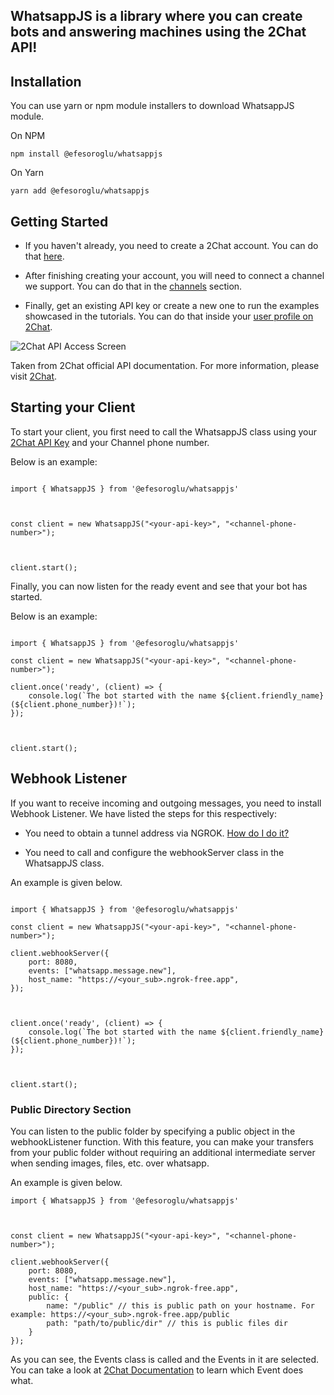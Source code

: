 
  

## WhatsappJS is a library where you can create bots and answering machines using the 2Chat API!

  

## Installation

You can use yarn or npm module installers to download WhatsappJS module.

  

On NPM

```npm install @efesoroglu/whatsappjs```

  

On Yarn

```yarn add @efesoroglu/whatsappjs```

  

## Getting Started

  

- If you haven't already, you need to create a 2Chat account. You can do that [here](https://app.2chat.io/signup/).

- After finishing creating your account, you will need to connect a channel we support. You can do that in the [channels](https://app.2chat.io/channels) section.

- Finally, get an existing API key or create a new one to run the examples showcased in the tutorials. You can do that inside your [user profile on 2Chat](https://app.2chat.io/user).

![2Chat API Access Screen](https://developers.2chat.co/assets/images/2chat-api-access-faae4b2d9606aefc33b8d5ad5247956c.png)

  

Taken from 2Chat official API documentation. For more information, please visit [2Chat](https://2chat.co/).

  

## Starting your Client

  

To start your client, you first need to call the WhatsappJS class using your [2Chat API Key](https://app.2chat.io/) and your Channel phone number.

  

Below is an example:

  

```

import { WhatsappJS } from '@efesoroglu/whatsappjs'

  

const client = new WhatsappJS("<your-api-key>", "<channel-phone-number>");

  

client.start();

```

  

Finally, you can now listen for the ready event and see that your bot has started.

  

Below is an example:

  

```

import { WhatsappJS } from '@efesoroglu/whatsappjs'

const client = new WhatsappJS("<your-api-key>", "<channel-phone-number>");

client.once('ready', (client) => {
	console.log(`The bot started with the name ${client.friendly_name} (${client.phone_number})!`);
});

  

client.start();

```

  

## Webhook Listener

  

If you want to receive incoming and outgoing messages, you need to install Webhook Listener. We have listed the steps for this respectively:

  

- You need to obtain a tunnel address via NGROK. [How do I do it?](https://ngrok.com/)

- You need to call and configure the webhookServer class in the WhatsappJS class. 

An example is given below.

```

import { WhatsappJS } from '@efesoroglu/whatsappjs'

const client = new WhatsappJS("<your-api-key>", "<channel-phone-number>");

client.webhookServer({
	port: 8080,
	events: ["whatsapp.message.new"],
	host_name: "https://<your_sub>.ngrok-free.app",
});

  

client.once('ready', (client) => {
	console.log(`The bot started with the name ${client.friendly_name} (${client.phone_number})!`);
});

  

client.start();

```

### Public Directory Section

You can listen to the public folder by specifying a public object in the webhookListener function. With this feature, you can make your transfers from your public folder without requiring an additional intermediate server when sending images, files, etc. over whatsapp.

An example is given below.

```
import { WhatsappJS } from '@efesoroglu/whatsappjs'

  

const client = new WhatsappJS("<your-api-key>", "<channel-phone-number>");

client.webhookServer({
	port: 8080,
	events: ["whatsapp.message.new"],
	host_name: "https://<your_sub>.ngrok-free.app",
	public: {
		name: "/public" // this is public path on your hostname. For example: https://<your_sub>.ngrok-free.app/public
		path: "path/to/public/dir" // this is public files dir
	}
});
```

  

As you can see, the Events class is called and the Events in it are selected. You can take a look at [2Chat Documentation](https://developers.2chat.co/docs/API/WhatsApp/webhooks/subscribe) to learn which Event does what.